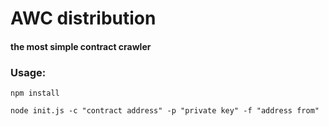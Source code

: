 # AWC distribution
#### the most simple contract crawler 
### Usage:
  ```npm install```

  ```node init.js -c "contract address" -p "private key" -f "address from"```

